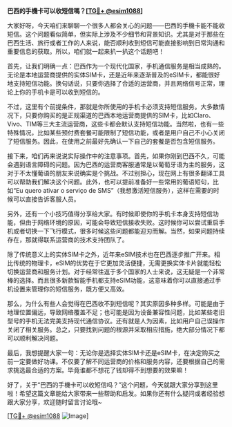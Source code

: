 **巴西的手機卡可以收短信嗎？[[TG💪+ @esim1088](https://t.me/s/esim1088)]**

大家好呀，今天咱们来聊聊一个很多人都会关心的问题——巴西的手機卡能不能收短信。这个问题看似简单，但实际上涉及不少细节和背景知识。尤其是对于那些在巴西生活、旅行或者工作的人来说，能否顺利收到短信可能直接影响到日常沟通和重要信息的获取。所以，咱们就一起来扒一扒这个话题吧！

首先，让我们明确一点：巴西作为一个现代化国家，手机通信服务是相当成熟的。无论是本地运营商提供的实体SIM卡，还是近年来逐渐普及的eSIM卡，都能很好地支持短信功能。换句话说，只要你选择了合适的运营商，并且网络信号正常，理论上你的手机卡是可以收到短信的。

不过，这里有个前提条件，那就是你所使用的手机卡必须支持短信服务。大多数情况下，只要你购买的是正规渠道的巴西本地运营商提供的SIM卡，比如Claro、Vivo、TIM等三大主流运营商，这些卡都会默认支持短信功能。当然啦，也有一些特殊情况，比如某些预付费套餐可能限制了短信功能，或者是用户自己不小心关闭了短信服务。因此，在使用之前最好先确认一下自己的套餐是否包含短信服务。

接下来，咱们再来说说实际操作中的注意事项。首先，如果你刚到巴西不久，可能会遇到语言障碍的问题。因为巴西的运营商客服通常是以葡萄牙语为主的服务，这对于不太懂葡语的朋友来说确实是个挑战。不过别担心，现在网上有很多翻译工具可以帮助我们解决这个问题。此外，也可以提前准备好一些常用的葡语短句，比如“Eu quero ativar o serviço de SMS”（我想激活短信服务），这样在需要的时候可以直接告诉客服人员。

另外，还有一个小技巧值得分享给大家。有时候即使你的手机卡本身支持短信功能，但由于网络环境的原因，可能会导致短信接收失败。这时候你可以尝试重启手机或者切换一下飞行模式，很多时候这些问题都能迎刃而解。当然，如果问题持续存在，那就得联系运营商的技术支持团队了。

除了传统意义上的实体SIM卡之外，近年来eSIM技术也在巴西逐步推广开来。相比传统的物理卡，eSIM的优势在于它更加灵活便捷，无需更换实体卡片就能轻松切换运营商和服务计划。对于经常往返于多个国家的人士来说，这无疑是一个非常棒的选择。而且很多新款智能手机都支持eSIM功能，这意味着你可以直接通过手机设置来管理你的短信服务，既方便又高效。

那么，为什么有些人会觉得在巴西收不到短信呢？其实原因多种多样。可能是由于地理位置偏远，导致网络覆盖不足；也可能是因为设备兼容性问题，比如某些老旧型号的手机无法完美支持现代通信协议。还有就是人为因素，比如用户自己误操作关闭了相关服务。总之，只要找到问题的根源并采取相应措施，绝大部分情况下都可以顺利解决问题。

最后，我想提醒大家一句：无论你是选择实体SIM卡还是eSIM卡，在决定购买之前一定要做好功课。不仅要了解不同运营商的价格和服务内容，还要根据自己的需求挑选最合适的方案。毕竟谁都不想花了钱却得不到想要的效果嘛！

好了，关于“巴西的手機卡可以收短信吗？”这个问题，今天就跟大家分享到这里啦！希望这篇文章能给大家带来一些帮助和启发。如果你还有什么疑问或者经验想跟大家分享，欢迎随时留言讨论哦~

[[TG💪+ @esim1088](https://t.me/s/esim1088) ![Image](https://i.postimg.cc/4NQfJmqS/Snipaste-2025-05-13-00-14-12.png)]